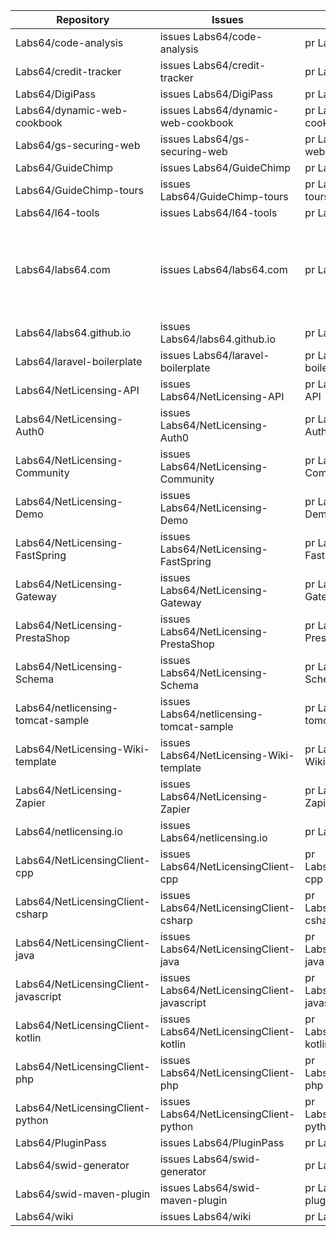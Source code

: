 | Repository | Issues | Pull Requests | Vulnerabilities | Last Commit) |
| --- | --- | --- | --- | --- |
| Labs64/code-analysis |	issues	Labs64/code-analysis |	pr	Labs64/code-analysis |	vul	Labs64/code-analysis |	![GitHub last commit](https://img.shields.io/github/last-commit/Labs64/code-analysis) |
| Labs64/credit-tracker |	issues	Labs64/credit-tracker |	pr	Labs64/credit-tracker |	vul	Labs64/credit-tracker |	![GitHub last commit](https://img.shields.io/github/last-commit/Labs64/credit-tracker) |
| Labs64/DigiPass |	issues	Labs64/DigiPass |	pr	Labs64/DigiPass |	vul	Labs64/DigiPass |	![GitHub last commit](https://img.shields.io/github/last-commit/Labs64/DigiPass) |
| Labs64/dynamic-web-cookbook |	issues	Labs64/dynamic-web-cookbook |	pr	Labs64/dynamic-web-cookbook |	vul	Labs64/dynamic-web-cookbook |	![GitHub last commit](https://img.shields.io/github/last-commit/Labs64/dynamic-web-cookbook) |
| Labs64/gs-securing-web |	issues	Labs64/gs-securing-web |	pr	Labs64/gs-securing-web |	vul	Labs64/gs-securing-web |	![GitHub last commit](https://img.shields.io/github/last-commit/Labs64/gs-securing-web) |
| Labs64/GuideChimp |	issues	Labs64/GuideChimp |	pr	Labs64/GuideChimp |	vul	Labs64/GuideChimp |	![GitHub last commit](https://img.shields.io/github/last-commit/Labs64/GuideChimp) |
| Labs64/GuideChimp-tours |	issues	Labs64/GuideChimp-tours |	pr	Labs64/GuideChimp-tours |	vul	Labs64/GuideChimp-tours |	![GitHub last commit](https://img.shields.io/github/last-commit/Labs64/GuideChimp-tours) |
| Labs64/l64-tools |	issues	Labs64/l64-tools |	pr	Labs64/l64-tools |	vul	Labs64/l64-tools |	![GitHub last commit](https://img.shields.io/github/last-commit/Labs64/l64-tools) |
| Labs64/labs64.com |	issues	Labs64/labs64.com |	pr	Labs64/labs64.com |	vul	Labs64/labs64.com |	![GitHub last commit](https://img.shields.io/github/last-commit/Labs64/labs64.com) |
| Labs64/labs64.github.io |	issues	Labs64/labs64.github.io |	pr	Labs64/labs64.github.io |	vul	Labs64/labs64.github.io |	![GitHub last commit](https://img.shields.io/github/last-commit/Labs64/labs64.github.io) |
| Labs64/laravel-boilerplate |	issues	Labs64/laravel-boilerplate |	pr	Labs64/laravel-boilerplate |	vul	Labs64/laravel-boilerplate |	![GitHub last commit](https://img.shields.io/github/last-commit/Labs64/laravel-boilerplate) |
| Labs64/NetLicensing-API |	issues	Labs64/NetLicensing-API |	pr	Labs64/NetLicensing-API |	vul	Labs64/NetLicensing-API |	![GitHub last commit](https://img.shields.io/github/last-commit/Labs64/NetLicensing-API) |
| Labs64/NetLicensing-Auth0 |	issues	Labs64/NetLicensing-Auth0 |	pr	Labs64/NetLicensing-Auth0 |	vul	Labs64/NetLicensing-Auth0 |	![GitHub last commit](https://img.shields.io/github/last-commit/Labs64/NetLicensing-Auth0) |
| Labs64/NetLicensing-Community |	issues	Labs64/NetLicensing-Community |	pr	Labs64/NetLicensing-Community |	vul	Labs64/NetLicensing-Community |	![GitHub last commit](https://img.shields.io/github/last-commit/Labs64/NetLicensing-Community) |
| Labs64/NetLicensing-Demo |	issues	Labs64/NetLicensing-Demo |	pr	Labs64/NetLicensing-Demo |	vul	Labs64/NetLicensing-Demo |	![GitHub last commit](https://img.shields.io/github/last-commit/Labs64/NetLicensing-Demo) |
| Labs64/NetLicensing-FastSpring |	issues	Labs64/NetLicensing-FastSpring |	pr	Labs64/NetLicensing-FastSpring |	vul	Labs64/NetLicensing-FastSpring |	![GitHub last commit](https://img.shields.io/github/last-commit/Labs64/NetLicensing-FastSpring) |
| Labs64/NetLicensing-Gateway |	issues	Labs64/NetLicensing-Gateway |	pr	Labs64/NetLicensing-Gateway |	vul	Labs64/NetLicensing-Gateway |	![GitHub last commit](https://img.shields.io/github/last-commit/Labs64/NetLicensing-Gateway) |
| Labs64/NetLicensing-PrestaShop |	issues	Labs64/NetLicensing-PrestaShop |	pr	Labs64/NetLicensing-PrestaShop |	vul	Labs64/NetLicensing-PrestaShop |	![GitHub last commit](https://img.shields.io/github/last-commit/Labs64/NetLicensing-PrestaShop) |
| Labs64/NetLicensing-Schema |	issues	Labs64/NetLicensing-Schema |	pr	Labs64/NetLicensing-Schema |	vul	Labs64/NetLicensing-Schema |	![GitHub last commit](https://img.shields.io/github/last-commit/Labs64/NetLicensing-Schema) |
| Labs64/netlicensing-tomcat-sample |	issues	Labs64/netlicensing-tomcat-sample |	pr	Labs64/netlicensing-tomcat-sample |	vul	Labs64/netlicensing-tomcat-sample |	![GitHub last commit](https://img.shields.io/github/last-commit/Labs64/netlicensing-tomcat-sample) |
| Labs64/NetLicensing-Wiki-template |	issues	Labs64/NetLicensing-Wiki-template |	pr	Labs64/NetLicensing-Wiki-template |	vul	Labs64/NetLicensing-Wiki-template |	![GitHub last commit](https://img.shields.io/github/last-commit/Labs64/NetLicensing-Wiki-template) |
| Labs64/NetLicensing-Zapier |	issues	Labs64/NetLicensing-Zapier |	pr	Labs64/NetLicensing-Zapier |	vul	Labs64/NetLicensing-Zapier |	![GitHub last commit](https://img.shields.io/github/last-commit/Labs64/NetLicensing-Zapier) |
| Labs64/netlicensing.io |	issues	Labs64/netlicensing.io |	pr	Labs64/netlicensing.io |	vul	Labs64/netlicensing.io |	![GitHub last commit](https://img.shields.io/github/last-commit/Labs64/netlicensing.io) |
| Labs64/NetLicensingClient-cpp |	issues	Labs64/NetLicensingClient-cpp |	pr	Labs64/NetLicensingClient-cpp |	vul	Labs64/NetLicensingClient-cpp |	![GitHub last commit](https://img.shields.io/github/last-commit/Labs64/NetLicensingClient-cpp) |
| Labs64/NetLicensingClient-csharp |	issues	Labs64/NetLicensingClient-csharp |	pr	Labs64/NetLicensingClient-csharp |	vul	Labs64/NetLicensingClient-csharp |	![GitHub last commit](https://img.shields.io/github/last-commit/Labs64/NetLicensingClient-csharp) |
| Labs64/NetLicensingClient-java |	issues	Labs64/NetLicensingClient-java |	pr	Labs64/NetLicensingClient-java |	vul	Labs64/NetLicensingClient-java |	![GitHub last commit](https://img.shields.io/github/last-commit/Labs64/NetLicensingClient-java) |
| Labs64/NetLicensingClient-javascript |	issues	Labs64/NetLicensingClient-javascript |	pr	Labs64/NetLicensingClient-javascript |	vul	Labs64/NetLicensingClient-javascript |	![GitHub last commit](https://img.shields.io/github/last-commit/Labs64/NetLicensingClient-javascript) |
| Labs64/NetLicensingClient-kotlin |	issues	Labs64/NetLicensingClient-kotlin |	pr	Labs64/NetLicensingClient-kotlin |	vul	Labs64/NetLicensingClient-kotlin |	![GitHub last commit](https://img.shields.io/github/last-commit/Labs64/NetLicensingClient-kotlin) |
| Labs64/NetLicensingClient-php |	issues	Labs64/NetLicensingClient-php |	pr	Labs64/NetLicensingClient-php |	vul	Labs64/NetLicensingClient-php |	![GitHub last commit](https://img.shields.io/github/last-commit/Labs64/NetLicensingClient-php) |
| Labs64/NetLicensingClient-python |	issues	Labs64/NetLicensingClient-python |	pr	Labs64/NetLicensingClient-python |	vul	Labs64/NetLicensingClient-python |	![GitHub last commit](https://img.shields.io/github/last-commit/Labs64/NetLicensingClient-python) |
| Labs64/PluginPass |	issues	Labs64/PluginPass |	pr	Labs64/PluginPass |	vul	Labs64/PluginPass |	![GitHub last commit](https://img.shields.io/github/last-commit/Labs64/PluginPass) |
| Labs64/swid-generator |	issues	Labs64/swid-generator |	pr	Labs64/swid-generator |	vul	Labs64/swid-generator |	![GitHub last commit](https://img.shields.io/github/last-commit/Labs64/swid-generator) |
| Labs64/swid-maven-plugin |	issues	Labs64/swid-maven-plugin |	pr	Labs64/swid-maven-plugin |	vul	Labs64/swid-maven-plugin |	![GitHub last commit](https://img.shields.io/github/last-commit/Labs64/swid-maven-plugin) |
| Labs64/wiki |	issues	Labs64/wiki |	pr	Labs64/wiki |	vul	Labs64/wiki |	![GitHub last commit](https://img.shields.io/github/last-commit/Labs64/wiki) |
